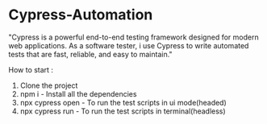 # Cypress-Automation
"Cypress is a powerful end-to-end testing framework designed for modern web applications. As a software tester, i use Cypress to write automated tests that are fast, reliable, and easy to maintain."


How to start :
1. Clone the project
2. npm i - Install all the dependencies
3. npx cypress open - To run the test scripts in ui mode(headed)
4. npx cypress run - To run the test scripts in terminal(headless)
